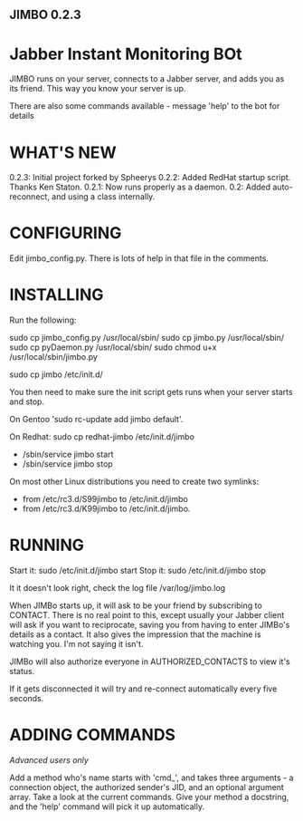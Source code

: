  JIMBO 0.2.3
 -----------
 Jabber
 Instant
 Monitoring
 BOt
 =================

 JIMBO runs on your server, connects to a Jabber server, and adds you as its friend. This way you know your server is up.

 There are also some commands available - message 'help' to the bot for details

 WHAT'S NEW
 ==========
 0.2.3: Initial project forked by Spheerys
 0.2.2: Added RedHat startup script. Thanks Ken Staton.
 0.2.1: Now runs properly as a daemon.
 0.2: Added auto-reconnect, and using a class internally.

 CONFIGURING
 ===========

 Edit jimbo_config.py. There is lots of help in that file in the comments.

 INSTALLING
 ==========

 Run the following:

 sudo cp jimbo_config.py /usr/local/sbin/
 sudo cp jimbo.py /usr/local/sbin/
 sudo cp pyDaemon.py /usr/local/sbin/
 sudo chmod u+x /usr/local/sbin/jimbo.py

 sudo cp jimbo /etc/init.d/

 You then need to make sure the init script gets runs when your server starts and stop.

 On Gentoo 'sudo rc-update add jimbo default'. 

 On Redhat: sudo cp redhat-jimbo /etc/init.d/jimbo
 - /sbin/service jimbo start
 - /sbin/service jimbo stop

 On most other Linux distributions you need to create two symlinks:
  - from /etc/rc3.d/S99jimbo to /etc/init.d/jimbo
  - from /etc/rc3.d/K99jimbo to /etc/init.d/jimbo.

 RUNNING
 =======

 Start it: sudo /etc/init.d/jimbo start
 Stop it: sudo /etc/init.d/jimbo stop
 
 It it doesn't look right, check the log file /var/log/jimbo.log

 When JIMBo starts up, it will ask to be your friend by subscribing to CONTACT. There is no real point to this, except usually your Jabber client will ask if you want to reciprocate, saving you from having to enter JIMBo's details as a contact. It also gives the impression that the machine is watching you. I'm not saying it isn't.

 JIMBo will also authorize everyone in AUTHORIZED_CONTACTS to view it's status.

 If it gets disconnected it will try and re-connect automatically every five seconds.

 ADDING COMMANDS
 ===============

 *Advanced users only*

 Add a method who's name starts with 'cmd_', and takes three arguments - a connection object, the authorized sender's JID, and an optional argument array. Take a look at the current commands. Give your method a docstring, and the 'help' command will pick it up automatically.


